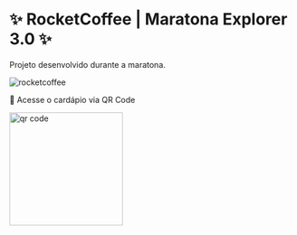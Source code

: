 # ✨ RocketCoffee | Maratona Explorer 3.0 ✨
Projeto desenvolvido durante a maratona.


![rocketcoffee](https://user-images.githubusercontent.com/95144647/184213912-d91058aa-28fd-49cb-8272-3a5142ea4721.png)

🚀 Acesse o cardápio via QR Code

<div>
      <img src="https://user-images.githubusercontent.com/95144647/184213919-52a6ef15-029c-4025-98f6-5e491f3586fa.png" 
      width="200" height="200"
      alt="qr code">
    </div>




